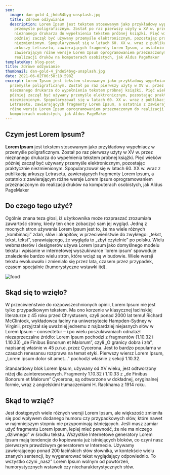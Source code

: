 ```yaml
---
seo:
  image: dan-gold-4_jhdo54byg-unsplash.jpg
  title: Zdrowe odżywianie
  description: Lorem Ipsum jest tekstem stosowanym jako przykładowy wypełniacz w
    przemyśle poligraficznym. Został po raz pierwszy użyty w XV w. przez
    nieznanego drukarza do wypełnienia tekstem próbnej książki. Pięć wieków
    później zaczął być używany przemyśle elektronicznym, pozostając praktycznie
    niezmienionym. Spopularyzował się w latach 60. XX w. wraz z publikacją
    arkuszy Letrasetu, zawierających fragmenty Lorem Ipsum, a ostatnio z
    zawierającym różne wersje Lorem Ipsum oprogramowaniem przeznaczonym do
    realizacji druków na komputerach osobistych, jak Aldus PageMaker
templateKey: blog-post
title: Zdrowe odżywianie
thumbnail: dan-gold-4_jhdo54byg-unsplash.jpg
date: 2021-06-02T06:58:18.598Z
excerpt: Lorem Ipsum jest tekstem stosowanym jako przykładowy wypełniacz w
  przemyśle poligraficznym. Został po raz pierwszy użyty w XV w. przez
  nieznanego drukarza do wypełnienia tekstem próbnej książki. Pięć wieków
  później zaczął być używany przemyśle elektronicznym, pozostając praktycznie
  niezmienionym. Spopularyzował się w latach 60. XX w. wraz z publikacją arkuszy
  Letrasetu, zawierających fragmenty Lorem Ipsum, a ostatnio z zawierającym
  różne wersje Lorem Ipsum oprogramowaniem przeznaczonym do realizacji druków na
  komputerach osobistych, jak Aldus PageMaker
---
```

## Czym jest Lorem Ipsum?

**Lorem Ipsum** jest tekstem stosowanym jako przykładowy wypełniacz w przemyśle poligraficznym. Został po raz pierwszy użyty w XV w. przez nieznanego drukarza do wypełnienia tekstem próbnej książki. Pięć wieków później zaczął być używany przemyśle elektronicznym, pozostając praktycznie niezmienionym. Spopularyzował się w latach 60. XX w. wraz z publikacją arkuszy Letrasetu, zawierających fragmenty Lorem Ipsum, a ostatnio z zawierającym różne wersje Lorem Ipsum oprogramowaniem przeznaczonym do realizacji druków na komputerach osobistych, jak Aldus PageMaker

## Do czego tego użyć?

Ogólnie znana teza głosi, iż użytkownika może rozpraszać zrozumiała zawartość strony, kiedy ten chce zobaczyć sam jej wygląd. Jedną z mocnych stron używania Lorem Ipsum jest to, że ma wiele różnych „kombinacji” zdań, słów i akapitów, w przeciwieństwie do zwykłego: „tekst, tekst, tekst”, sprawiającego, że wygląda to „zbyt czytelnie” po polsku. Wielu webmasterów i designerów używa Lorem Ipsum jako domyślnego modelu tekstu i wpisanie w internetowej wyszukiwarce ‘lorem ipsum’ spowoduje znalezienie bardzo wielu stron, które wciąż są w budowie. Wiele wersji tekstu ewoluowało i zmieniało się przez lata, czasem przez przypadek, czasem specjalnie (humorystyczne wstawki itd).

![food](dan-gold-4_jhdo54byg-unsplash.jpg "food")



## Skąd się to wzięło?

W przeciwieństwie do rozpowszechnionych opinii, Lorem Ipsum nie jest tylko przypadkowym tekstem. Ma ono korzenie w klasycznej łacińskiej literaturze z 45 roku przed Chrystusem, czyli ponad 2000 lat temu! Richard McClintock, wykładowca łaciny na uniwersytecie Hampden-Sydney w Virginii, przyjrzał się uważniej jednemu z najbardziej niejasnych słów w Lorem Ipsum – consectetur – i po wielu poszukiwaniach odnalazł niezaprzeczalne źródło: Lorem Ipsum pochodzi z fragmentów (1.10.32 i 1.10.33) „de Finibus Bonorum et Malorum”, czyli „O granicy dobra i zła”, napisanej właśnie w 45 p.n.e. przez Cycerona. Jest to bardzo popularna w czasach renesansu rozprawa na temat etyki. Pierwszy wiersz Lorem Ipsum, „Lorem ipsum dolor sit amet...” pochodzi właśnie z sekcji 1.10.32.

Standardowy blok Lorem Ipsum, używany od XV wieku, jest odtworzony niżej dla zainteresowanych. Fragmenty 1.10.32 i 1.10.33 z „de Finibus Bonorum et Malorum” Cycerona, są odtworzone w dokładnej, oryginalnej formie, wraz z angielskimi tłumaczeniami H. Rackhama z 1914 roku.

## Skąd to wziąć?

Jest dostępnych wiele różnych wersji Lorem Ipsum, ale większość zmieniła się pod wpływem dodanego humoru czy przypadkowych słów, które nawet w najmniejszym stopniu nie przypominają istniejących. Jeśli masz zamiar użyć fragmentu Lorem Ipsum, lepiej mieć pewność, że nie ma niczego „dziwnego” w środku tekstu. Wszystkie Internetowe generatory Lorem Ipsum mają tendencje do kopiowania już istniejących bloków, co czyni nasz pierwszym prawdziwym generatorem w Internecie. Używamy zawierającego ponad 200 łacińskich słów słownika, w kontekście wielu znanych sentencji, by wygenerować tekst wyglądający odpowiednio. To wszystko czyni „nasz” Lorem Ipsum wolnym od powtórzeń, humorystycznych wstawek czy niecharakterystycznych słów.
